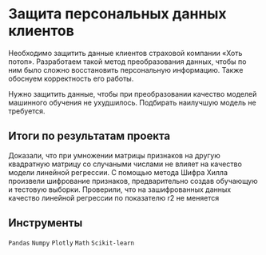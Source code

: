 # Защита персональных данных клиентов

Необходимо защитить данные клиентов страховой компании «Хоть потоп». Разработаем такой метод преобразования данных, чтобы по ним было сложно восстановить персональную информацию. Также обоснуем корректность его работы.

Нужно защитить данные, чтобы при преобразовании качество моделей машинного обучения не ухудшилось. Подбирать наилучшую модель не требуется.

## Итоги по результатам проекта

Доказали, что при умножении матрицы признаков на другую квадратную матрицу со случаными числами не влияет на качество модели линейной регрессии. С помощью метода Шифра Хилла произвели шифрование признаков, предварительно создав обучающую и тестовую выборки. Проверили, что на зашифрованных данных качество линейной регрессии по показателю r2 не меняется

## Инструменты

`Pandas` `Numpy` `Plotly` `Math` `Scikit-learn`